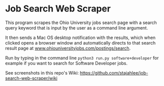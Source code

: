 # Job Search Web Scraper
This program scrapes the Ohio University jobs search page with a search query keyword that is input by the user as a command line argument. 

It then sends a Mac OS desktop notification with the results, which when clicked opens a browser window and automatically directs to that search result page at www.ohiouniversityjobs.com/postings/search.

Run by typing in the command line `python3 run.py software+developer` for example if you want to search for Software Developer jobs.

See screenshots in this repo's Wiki: https://github.com/stajahlee/job-search-web-scraper/wiki
